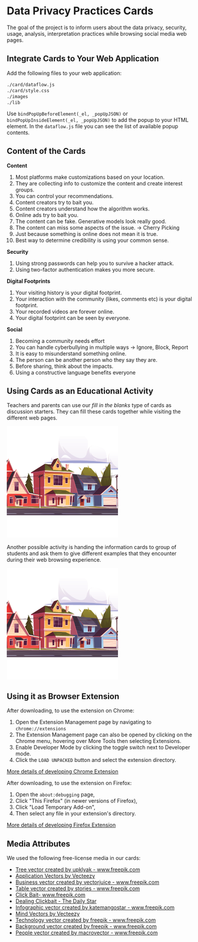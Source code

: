 # Data Privacy Practices Cards

The goal of the project is to inform users about the data privacy, security, usage, analysis, interpretation practices while browsing social media web pages. 

## Integrate Cards to Your Web Application

Add the following files to your web application:
````
./card/dataflow.js
./card/style.css
./images
./lib
````

Use ```bindPopUpBeforeElement(_el, _popUpJSON)``` or ```bindPopUpInsideElement(_el, _popUpJSON)``` to add the popup to your HTML element. In the ``dataflow.js`` file you can see the list of available popup contents.

## Content of the Cards

**Content**

1. Most platforms make customizations based on your location.
2. They are collecting info to customize the content and create interest groups.
3. You can control your recommendations.
4. Content creators try to bait you.
5. Content creators understand how the algorithm works.
6. Online ads try to bait you.
7. The content can be fake. Generative models look really good.
8. The content can miss some aspects of the issue. → Cherry Picking
9. Just because something is online does not mean it is true.
10. Best way to determine credibility is using your common sense.

**Security**

1. Using strong passwords can help you to survive a hacker attack.
2. Using two-factor authentication makes you more secure.

**Digital Footprints**
1. Your visiting history is your digital footprint.
2. Your interaction with the community (likes, comments etc) is your digital footprint.
3. Your recorded videos are forever online.
4. Your digital footprint can be seen by everyone.

**Social**

1. Becoming a community needs effort
2. You can handle cyberbullying in multiple ways → Ignore, Block, Report
3. It is easy to misunderstand something online.
4. The person can be another person who they say they are.
5. Before sharing, think about the impacts.
6. Using a constructive language benefits everyone

## Using Cards as an Educational Activity

Teachers and parents can use our _fill in the blanks_ type of cards as discussion starters. They can fill these cards together while visiting the different web pages.

<img src="images/img-location.png" alt="Fill In the Blanks Example" width="300px"/>

Another possible activity is handing the information cards to group of students and ask them to give different examples that they encounter during their web browsing experience.

<img src="images/img-location.png" alt="Information Cards Example" width="300px"/>

## Using it as Browser Extension

After downloading, to use the extension on Chrome:
1. Open the Extension Management page by navigating to ```chrome://extensions```
2. The Extension Management page can also be opened by clicking on the Chrome menu, hovering over More Tools then selecting Extensions.
3. Enable Developer Mode by clicking the toggle switch next to Developer mode.
4. Click the ```LOAD UNPACKED``` button and select the extension directory.

[More details of developing Chrome Extension](https://developer.chrome.com/docs/extensions/mv2/getstarted/)

After downloading, to use the extension on Firefox:
1. Open the ```about:debugging``` page, 
2. Click "This Firefox" (in newer versions of Firefox), 
3. Click "Load Temporary Add-on", 
4. Then select any file in your extension's directory.

[More details of developing Firefox Extension](https://developer.mozilla.org/en-US/docs/Mozilla/Add-ons/WebExtensions/Your_first_WebExtension)

## Media Attributes
We used the following free-license media in our cards:

- <a href='https://www.freepik.com/vectors/tree'>Tree vector created by upklyak - www.freepik.com</a>
- <a href="https://www.vecteezy.com/free-vector/application">Application Vectors by Vecteezy</a>
- <a href='https://www.freepik.com/vectors/business'>Business vector created by vectorjuice - www.freepik.com</a>
- <a href='https://www.freepik.com/vectors/table'>Table vector created by stories - www.freepik.com</a>
- <a href='https://www.freepik.com/free-vector/popup-banner-collection-concept_2784847.htm#page=1&query=click%20bait&position=4'>Click Bait- www.freepik.com</a>
- <a href='https://www.thedailystar.net/shout/the-internet/news/five-stages-dealing-clickbait-1734130'> Dealing Clickbait - The Daily Star</a>
- <a href='https://www.freepik.com/vectors/infographic'>Infographic vector created by katemangostar - www.freepik.com</a>
- <a href="https://www.vecteezy.com/free-vector/mind">Mind Vectors by Vecteezy</a>
- <a href='https://www.freepik.com/vectors/technology'>Technology vector created by freepik - www.freepik.com</a>
- <a href='https://www.freepik.com/vectors/background'>Background vector created by freepik - www.freepik.com</a>
- <a href='https://www.freepik.com/vectors/people'>People vector created by macrovector - www.freepik.com</a>


